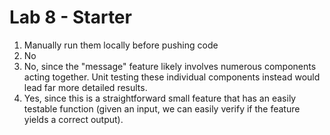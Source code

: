 # Lab 8 - Starter

1. Manually run them locally before pushing code
2. No
3. No, since the "message" feature likely involves numerous components acting together. Unit testing these individual components instead would lead far more detailed results.
4. Yes, since this is a straightforward small feature that has an easily testable function (given an input, we can easily verify if the feature yields a correct output).
